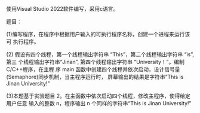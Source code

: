 使用Visual Studio 2022软件编写，采用c语言。

题目：

(1)编写程序，在程序中根据用户输入的可执行程序名称，创建一个进程来运行该可
执行程序。

(2) 假设有四个线程，第一个线程输出字符串 “This”，第二个线程输出字符串 “is”, 第三
个线程输出字符串“Jinan”, 第四个线程输出字符串 “University！”。编制 C/C++程序，在主程
序 main 函数中创建四个线程并依次启动，设计信号量(Semaphore)同步机制，当主程序运行时，
屏幕输出的结果是字符串“This is Jinan University!” 

(3)本题基于实验题目 2。在主函数中依次启动四个线程，修改主程序，使得给定用户任意
输入的整数 n，程序输出 n 个同样的字符串“This is Jinan University!” 
